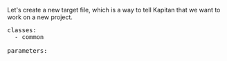 Let's create a new target file, which is a way to tell Kapitan that we want to work on a new project.

<pre class="file" data-filename="scenario.yml" data-target="replace">
classes:
  - common

parameters:

</pre>